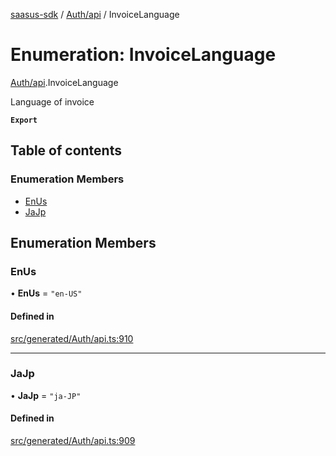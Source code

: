 [saasus-sdk](../README.md) / [Auth/api](../modules/Auth_api.md) / InvoiceLanguage

# Enumeration: InvoiceLanguage

[Auth/api](../modules/Auth_api.md).InvoiceLanguage

Language of invoice

**`Export`**

## Table of contents

### Enumeration Members

- [EnUs](Auth_api.InvoiceLanguage.md#enus)
- [JaJp](Auth_api.InvoiceLanguage.md#jajp)

## Enumeration Members

### EnUs

• **EnUs** = ``"en-US"``

#### Defined in

[src/generated/Auth/api.ts:910](https://github.com/saasus-platform/saasus-sdk-javascript/blob/c6c266c/src/generated/Auth/api.ts#L910)

___

### JaJp

• **JaJp** = ``"ja-JP"``

#### Defined in

[src/generated/Auth/api.ts:909](https://github.com/saasus-platform/saasus-sdk-javascript/blob/c6c266c/src/generated/Auth/api.ts#L909)
